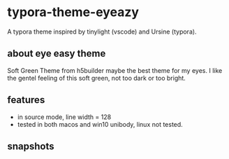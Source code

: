 # typora-theme-eyeazy
A typora theme inspired by tinylight (vscode) and Ursine (typora).

## about eye easy theme
Soft Green Theme from h5builder maybe the best theme for my eyes. I like the gentel feeling of this soft green, not too dark or too bright.

## features
- in source mode, line width = 128
- tested in both macos and win10 unibody, linux not tested.

## snapshots
